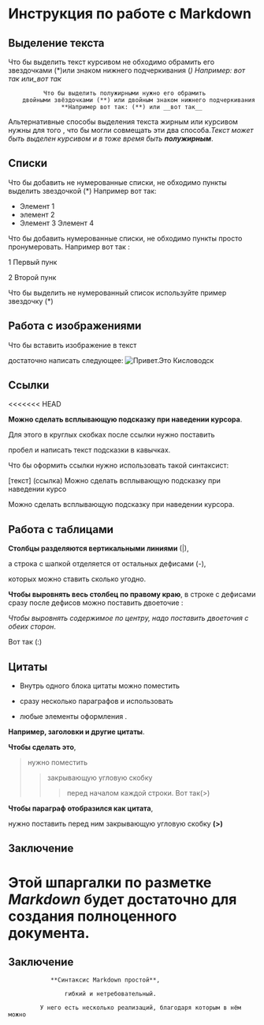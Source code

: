 # Инструкция по работе с Markdown

## Выделение текста
Что бы выделить текст курсивом не обходимо
 обрамить его звездочками (*)или знаком   нижнего    подчеркивания (_) 
 Например: *вот так* или_вот так_
 
              Что бы выделить полужирными нужно его обрамить 
        двойными звёздочками (**) или двойным знаком нижнего подчеркивания
                   **Например вот так: (**) или __вот так__

 Альтернативные способы выделения текста жирным или курсивом нужны для того , что бы могли совмещать эти два способа._Текст может быть выделен курсивом и  в тоже время быть **полужирным**_.               
                   

## Списки
Что бы добавить не нумерованные списки, не обходимо пункты
выделить звездочкой (*)
Например вот так: 
* Элемент 1
* элемент 2 
* Элемент 3
  Элемент 4

Что бы добавить нумерованные списки,
не обходимо пункты просто пронумеровать.
Например вот так :

1 Первый пунк

2 Второй пунк



Что бы выделить не нумерованный список используйте пример звездочку (*)

## Работа с изображениями

Что бы вставить изображение в текст

 достаточно написать следующее:
 ![Привет.Это Кисловодск](photo_2023-09-28_16-33-21.jpg)

## Ссылки

<<<<<<< HEAD


**Можно сделать всплывающую подсказку при наведении курсора**.

 Для этого в круглых скобках после ссылки нужно поставить 
 
 пробел и написать текст подсказки в кавычках.

Что бы оформить ссылки нужно использовать такой синтаксист: 

[текст] 
(ссылка)
Можно сделать всплывающую подсказку при наведении курсо



Можно сделать всплывающую подсказку при наведении курсора.

## Работа с таблицами

**Столбцы разделяются вертикальными линиями** (|), 

а строка с шапкой отделяется от остальных дефисами  (-), 

которых можно ставить сколько угодно.

**Чтобы выровнять весь столбец по правому краю**, в строке с дефисами сразу после дефисов можно поставить двоеточие :

 *Чтобы выровнять содержимое по центру, надо поставить двоеточия с обеих сторон*.
 
  Вот так (:)

## Цитаты

* Внутрь одного блока цитаты можно поместить 

* сразу несколько параграфов и использовать

 * любые элементы оформления . 
 
 **Например, заголовки и другие цитаты**. 
 
 **Чтобы сделать это**, 
 > нужно поместить 
 >>закрывающую угловую скобку
 >>> перед началом каждой строки. Вот так(>)

**Чтобы параграф отобразился как цитата**, 

нужно поставить перед ним закрывающую угловую скобку    **(>)**


## Заключение
Этой шпаргалки по разметке *Markdown* будет **достаточно** для создания полноценного документа.
=======
## Заключение

                **Синтаксис Markdown простой**,

                    гибкий и нетребовательный. 
 
             У него есть несколько реализаций, благодаря которым в нём можно
